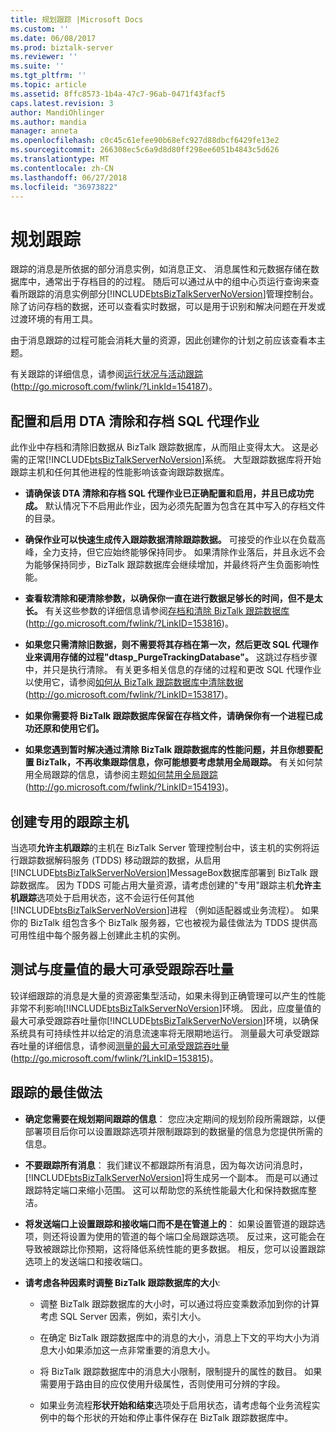 ```yaml
---
title: 规划跟踪 |Microsoft Docs
ms.custom: ''
ms.date: 06/08/2017
ms.prod: biztalk-server
ms.reviewer: ''
ms.suite: ''
ms.tgt_pltfrm: ''
ms.topic: article
ms.assetid: 8ffc8573-1b4a-47c7-96ab-0471f43facf5
caps.latest.revision: 3
author: MandiOhlinger
ms.author: mandia
manager: anneta
ms.openlocfilehash: c0c45c61efee90b68efc927d88dbcf6429fe13e2
ms.sourcegitcommit: 266308ec5c6a9d8d80ff298ee6051b4843c5d626
ms.translationtype: MT
ms.contentlocale: zh-CN
ms.lasthandoff: 06/27/2018
ms.locfileid: "36973822"
---
```

# <a name="planning-for-tracking"></a>规划跟踪
跟踪的消息是所依据的部分消息实例，如消息正文、 消息属性和元数据存储在数据库中，通常出于存档目的的过程。 随后可以通过从中的组中心页运行查询来查看所跟踪的消息实例部分[!INCLUDE[btsBizTalkServerNoVersion](../includes/btsbiztalkservernoversion-md.md)]管理控制台。 除了访问存档的数据，还可以查看实时数据，可以是用于识别和解决问题在开发或过渡环境的有用工具。  
  
 由于消息跟踪的过程可能会消耗大量的资源，因此创建你的计划之前应该查看本主题。  
  
 有关跟踪的详细信息，请参阅[运行状况与活动跟踪](http://go.microsoft.com/fwlink/?LinkId=154187)(http://go.microsoft.com/fwlink/?LinkId=154187)。  
  
## <a name="configuring-and-enabling-the-dta-purge-and-archive-sql-agent-job"></a>配置和启用 DTA 清除和存档 SQL 代理作业  
 此作业中存档和清除旧数据从 BizTalk 跟踪数据库，从而阻止变得太大。 这是必需的正常[!INCLUDE[btsBizTalkServerNoVersion](../includes/btsbiztalkservernoversion-md.md)]系统。 大型跟踪数据库将开始跟踪主机和任何其他进程的性能影响该查询跟踪数据库。  
  
-   **请确保该 DTA 清除和存档 SQL 代理作业已正确配置和启用，并且已成功完成。** 默认情况下不启用此作业，因为必须先配置为包含在其中写入的存档文件的目录。  
  
-   **确保作业可以快速生成传入跟踪数据清除跟踪数据。** 可接受的作业以在负载高峰，全力支持，但它应始终能够保持同步。 如果清除作业落后，并且永远不会为能够保持同步，BizTalk 跟踪数据库会继续增加，并最终将产生负面影响性能。  
  
-   **查看软清除和硬清除参数，以确保你一直在进行数据足够长的时间，但不是太长。** 有关这些参数的详细信息请参阅[存档和清除 BizTalk 跟踪数据库](http://go.microsoft.com/fwlink/?LinkID=153816)(http://go.microsoft.com/fwlink/?LinkID=153816)。  
  
-   **如果您只需清除旧数据，则不需要将其存档在第一次，然后更改 SQL 代理作业来调用存储的过程"dtasp_PurgeTrackingDatabase"。** 这跳过存档步骤中，并只是执行清除。 有关更多相关信息的存储的过程和更改 SQL 代理作业以使用它，请参阅[如何从 BizTalk 跟踪数据库中清除数据](http://go.microsoft.com/fwlink/?LinkID=153817)(http://go.microsoft.com/fwlink/?LinkID=153817)。  
  
-   **如果你需要将 BizTalk 跟踪数据库保留在存档文件，请确保你有一个进程已成功还原和使用它们。**  
  
-   **如果您遇到暂时解决通过清除 BizTalk 跟踪数据库的性能问题，并且你想要配置 BizTalk，不再收集跟踪信息，你可能想要考虑禁用全局跟踪。** 有关如何禁用全局跟踪的信息，请参阅主题[如何禁用全局跟踪](http://go.microsoft.com/fwlink/?LinkID=154193)(http://go.microsoft.com/fwlink/?LinkID=154193)。  
  
## <a name="creating-a-dedicated-tracking-host"></a>创建专用的跟踪主机  
 当选项**允许主机跟踪**的主机在 BizTalk Server 管理控制台中，该主机的实例将运行跟踪数据解码服务 (TDDS) 移动跟踪的数据，从启用[!INCLUDE[btsBizTalkServerNoVersion](../includes/btsbiztalkservernoversion-md.md)]MessageBox数据库部署到 BizTalk 跟踪数据库。 因为 TDDS 可能占用大量资源，请考虑创建的"专用"跟踪主机**允许主机跟踪**选项处于启用状态，这不会运行任何其他[!INCLUDE[btsBizTalkServerNoVersion](../includes/btsbiztalkservernoversion-md.md)]进程 （例如适配器或业务流程）。 如果你的 BizTalk 组包含多个 BizTalk 服务器，它也被视为最佳做法为 TDDS 提供高可用性组中每个服务器上创建此主机的实例。  
  
## <a name="testing-to-measure-maximum-sustainable-tracking-throughput"></a>测试与度量值的最大可承受跟踪吞吐量  
 较详细跟踪的消息是大量的资源密集型活动，如果未得到正确管理可以产生的性能非常不利影响[!INCLUDE[btsBizTalkServerNoVersion](../includes/btsbiztalkservernoversion-md.md)]环境。 因此，应度量值的最大可承受跟踪吞吐量你[!INCLUDE[btsBizTalkServerNoVersion](../includes/btsbiztalkservernoversion-md.md)]环境，以确保系统具有可持续性并以给定的消息流速率将无限期地运行。 测量最大可承受跟踪吞吐量的详细信息，请参阅[测量的最大可承受跟踪吞吐量](http://go.microsoft.com/fwlink/?LinkID=153815)(<http://go.microsoft.com/fwlink/?LinkID=153815>)。  
  
##  <a name="BKMK_TrackingBP"></a> 跟踪的最佳做法  
  
- **确定您需要在规划期间跟踪的信息**： 您应决定期间的规划阶段所需跟踪，以便部署项目后你可以设置跟踪选项并限制跟踪到的数据量的信息为您提供所需的信息。  
  
- **不要跟踪所有消息**： 我们建议不都跟踪所有消息，因为每次访问消息时，[!INCLUDE[btsBizTalkServerNoVersion](../includes/btsbiztalkservernoversion-md.md)]将生成另一个副本。 而是可以通过跟踪特定端口来缩小范围。 这可以帮助您的系统性能最大化和保持数据库整洁。  
  
- **将发送端口上设置跟踪和接收端口而不是在管道上的**： 如果设置管道的跟踪选项，则还将设置为使用的管道的每个端口全局跟踪选项。 反过来，这可能会在导致被跟踪比你预期，这将降低系统性能的更多数据。 相反，您可以设置跟踪选项上的发送端口和接收端口。  
  
- **请考虑各种因素时调整 BizTalk 跟踪数据库的大小**:  
  
  -   调整 BizTalk 跟踪数据库的大小时，可以通过将应变乘数添加到你的计算考虑 SQL Server 因素，例如，索引大小。  
  
  -   在确定 BizTalk 跟踪数据库中的消息的大小，消息上下文的平均大小为消息大小如果添加这一点非常重要的消息大小。  
  
  -   将 BizTalk 跟踪数据库中的消息大小限制，限制提升的属性的数目。 如果需要用于路由目的应仅使用升级属性，否则使用可分辨的字段。  
  
  -   如果业务流程**形状开始和结束**选项处于启用状态，请考虑每个业务流程实例中的每个形状的开始和停止事件保存在 BizTalk 跟踪数据库中。